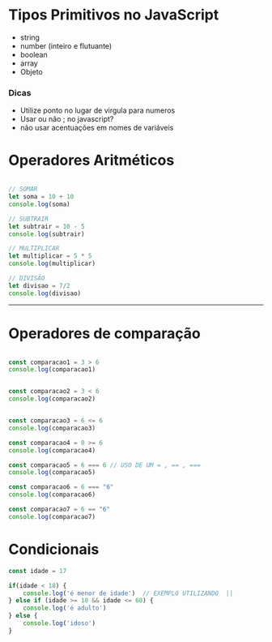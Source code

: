 # Tipos Primitivos no JavaScript

- string
- number (inteiro e flutuante)
- boolean
- array
- Objeto 

### Dicas
- Utilize ponto no lugar de virgula para numeros
- Usar ou não ; no javascript?
- não usar acentuações em nomes de variáveis

# Operadores Aritméticos

```Javascript

// SOMAR
let soma = 10 + 10
console.log(soma)

// SUBTRAIR
let subtrair = 10 - 5
console.log(subtrair)

// MULTIPLICAR
let multiplicar = 5 * 5
console.log(multiplicar)

// DIVISÃO
let divisao = 7/2
console.log(divisao)

```
---

# Operadores de comparação

```javascript

const comparacao1 = 3 > 6
console.log(comparacao1)


const comparacao2 = 3 < 6
console.log(comparacao2)


const comparacao3 = 6 <= 6
console.log(comparacao3)

const comparacao4 = 0 >= 6
console.log(comparacao4)

const comparacao5 = 6 === 6 // USO DE UM = , == , ===
console.log(comparacao5)

const comparacao6 = 6 === "6" 
console.log(comparacao6)

const comparacao7 = 6 == "6" 
console.log(comparacao7)

```

# Condicionais

```Javascript
const idade = 17

if(idade < 18) {
    console.log('é menor de idade')  // EXEMPLO UTILIZANDO  ||
} else if (idade >= 18 && idade <= 60) {
    console.log('é adulto')
} else {
    console.log('idoso')
}


```